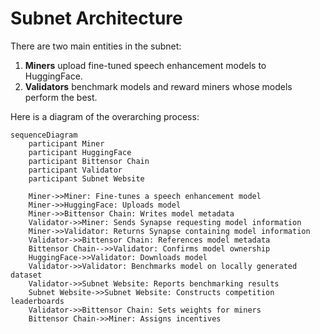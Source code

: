 # Subnet Architecture

There are two main entities in the subnet:

1. **Miners** upload fine-tuned speech enhancement models to HuggingFace.
2. **Validators** benchmark models and reward miners whose models perform the best.

Here is a diagram of the overarching process:

```mermaid
sequenceDiagram
    participant Miner
    participant HuggingFace
    participant Bittensor Chain
    participant Validator
    participant Subnet Website

    Miner->>Miner: Fine-tunes a speech enhancement model
    Miner->>HuggingFace: Uploads model
    Miner->>Bittensor Chain: Writes model metadata
    Validator->>Miner: Sends Synapse requesting model information
    Miner->>Validator: Returns Synapse containing model information
    Validator->>Bittensor Chain: References model metadata
    Bittensor Chain-->>Validator: Confirms model ownership
    HuggingFace->>Validator: Downloads model
    Validator->>Validator: Benchmarks model on locally generated dataset
    Validator->>Subnet Website: Reports benchmarking results
    Subnet Website->>Subnet Website: Constructs competition leaderboards
    Validator->>Bittensor Chain: Sets weights for miners
    Bittensor Chain->>Miner: Assigns incentives 
```
